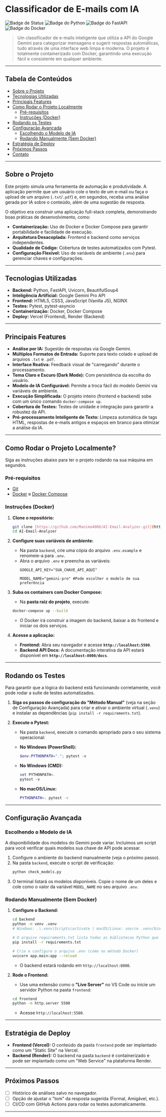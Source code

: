 # Classificador de E-mails com IA 

![Badge de Status](https://img.shields.io/badge/status-funcional-brightgreen)
![Badge do Python](https://img.shields.io/badge/Python-3.11+-blue.svg)
![Badge do FastAPI](https://img.shields.io/badge/FastAPI-0.100+-green.svg)
![Badge do Docker](https://img.shields.io/badge/Docker-conteinerizado-blue)


> Um classificador de e-mails inteligente que utiliza a API do Google Gemini para categorizar mensagens e sugerir respostas automáticas, tudo através de uma interface web limpa e moderna. O projeto é totalmente containerizado com Docker, garantindo uma execução fácil e consistente em qualquer ambiente.


---

## Tabela de Conteúdos

* [Sobre o Projeto](#-sobre-o-projeto)
* [Tecnologias Utilizadas](#-tecnologias-utilizadas)
* [Principais Features](#-principais-features)
* [Como Rodar o Projeto Localmente](#-como-rodar-o-projeto-localmente)
  * [Pré-requisitos](#pré-requisitos)
  * [Instruções (Docker)](#instruções-docker)
* [Rodando os Testes](#-rodando-os-testes)
* [Configuração Avançada](#-configuração-avançada)
  * [Escolhendo o Modelo de IA](#escolhendo-o-modelo-de-ia)
  * [Rodando Manualmente (Sem Docker)](#rodando-manualmente-sem-docker)
* [Estratégia de Deploy](#-estratégia-de-deploy)
* [Próximos Passos](#-próximos-passos)
* [Contato](#-contato)

---

## Sobre o Projeto

Este projeto simula uma ferramenta de automação e produtividade. A aplicação permite que um usuário cole o texto de um e-mail ou faça o upload de um arquivo (`.txt`/`.pdf`) e, em segundos, receba uma análise gerada por IA sobre o conteúdo, além de uma sugestão de resposta.

O objetivo era construir uma aplicação full-stack completa, demonstrando boas práticas de desenvolvimento, como:
* **Containerização:** Uso de Docker e Docker Compose para garantir portabilidade e facilidade de execução.
* **Arquitetura Desacoplada:** Frontend e backend como serviços independentes.
* **Qualidade de Código:** Cobertura de testes automatizados com Pytest.
* **Configuração Flexível:** Uso de variáveis de ambiente (`.env`) para gerenciar chaves e configurações.

---

## Tecnologias Utilizadas

* **Backend:** Python, FastAPI, Uvicorn, BeautifulSoup4
* **Inteligência Artificial:** Google Gemini Pro API
* **Frontend:** HTML5, CSS3, JavaScript (Vanilla JS), NGINX
* **Testes:** Pytest, pytest-asyncio
* **Containerização:** Docker, Docker Compose
* **Deploy:** Vercel (Frontend), Render (Backend)

---

## Principais Features

* **Análise por IA:** Sugestão de respostas via Google Gemini.
* **Múltiplos Formatos de Entrada:** Suporte para texto colado e upload de arquivos `.txt` e `.pdf`.
* **Interface Reativa:** Feedback visual de "carregando" durante o processamento.
* **Tema Claro e Escuro (Dark Mode):** Com persistência da escolha do usuário.
* **Modelo de IA Configurável:** Permite a troca fácil do modelo Gemini via variáveis de ambiente.
* **Execução Simplificada:** O projeto inteiro (frontend e backend) sobe com um único comando `docker-compose up`.
* **Cobertura de Testes:** Testes de unidade e integração para garantir a robustez da API.
* **Pré-processamento Inteligente de Texto:** Limpeza automática de tags HTML, respostas de e-mails antigos e espaços em branco para otimizar a análise da IA.

---

## Como Rodar o Projeto Localmente?

Siga as instruções abaixo para ter o projeto rodando na sua máquina em segundos.

### Pré-requisitos
* [Git](https://git-scm.com/)
* [Docker](https://www.docker.com/products/docker-desktop/) e [Docker Compose](https://docs.docker.com/compose/install/)

### Instruções (Docker)

1.  **Clone o repositório:**
    ```bash
    git clone [https://github.com/Manima4000/AI-Email-Analyzer.git](https://github.com/Manima4000/AI-Email-Analyzer.git)
    cd AI-Email-Analyzer
    ```

2.  **Configure suas variáveis de ambiente:**
    * Na pasta `backend`, crie uma cópia do arquivo `.env.example` e renomeie-a para `.env`.
    * Abra o arquivo `.env` e preencha as variáveis:
        ```env
        GOOGLE_API_KEY="SUA_CHAVE_API_AQUI"

        MODEL_NAME="gemini-pro" #Pode escolher o modelo de sua preferência
        ```

3.  **Suba os containers com Docker Compose:**
    * Na **pasta raiz do projeto**, execute:
    ```bash
    docker-compose up --build
    ```
    * O Docker irá construir a imagem do backend, baixar a do frontend e iniciar os dois serviços.

4.  **Acesse a aplicação:**
    * **Frontend:** Abra seu navegador e acesse **`http://localhost:5500`**.
    * **Backend API Docs:** A documentação interativa da API estará disponível em **`http://localhost:8000/docs`**.

---

## Rodando os Testes

Para garantir que a lógica do backend está funcionando corretamente, você pode rodar a suíte de testes automatizados.

1.  **Siga os passos de configuração do "Método Manual"** (veja na seção de Configuração Avançada) para criar e ativar o ambiente virtual (`.venv`) e instalar as dependências (`pip install -r requirements.txt`).

2.  **Execute o Pytest:**
    * Na pasta `backend`, execute o comando apropriado para o seu sistema operacional:

    * **No Windows (PowerShell):**
        ```powershell
        $env:PYTHONPATH="."; pytest -v
        ```

    * **No Windows (CMD):**
        ```powershell
        set PYTHONPATH=.
        pytest -v
        ```

    * **No macOS/Linux:**
        ```bash
        PYTHONPATH=. pytest -v
        ```

---

## Configuração Avançada

### Escolhendo o Modelo de IA
A disponibilidade dos modelos do Gemini pode variar. Incluímos um script para você verificar quais modelos sua chave de API pode acessar.

1.  Configure o ambiente do backend manualmente (veja o próximo passo).
2.  Na pasta `backend`, execute o script de verificação:
    ```bash
    python check_models.py
    ```
3.  O terminal listará os modelos disponíveis. Copie o nome de um deles e cole como o valor da variável `MODEL_NAME` no seu arquivo `.env`.

### Rodando Manualmente (Sem Docker)

1.  **Configure o Backend:**
    ```bash
    cd backend
    python -m venv .venv
    # Windows: .\.venv\Scripts\activate | macOS/Linux: source .venv/bin/activate

    # O arquivo requirements.txt lista todas as bibliotecas Python que o projeto precisa.
    pip install -r requirements.txt

    # Crie e configure o arquivo .env (como no método Docker)
    uvicorn app.main:app --reload
    ```
    * O backend estará rodando em `http://localhost:8000`.

2.  **Rode o Frontend:**
    * Use uma extensão como o **"Live Server"** no VS Code ou inicie um servidor Python na pasta `frontend`:
    ```bash
    cd frontend
    python -m http.server 5500
    ```
    * Acesse `http://localhost:5500`.

---

## Estratégia de Deploy

* **Frontend (Vercel):** O conteúdo da pasta `frontend` pode ser implantado como um "Static Site" na Vercel.
* **Backend (Render):** O backend na pasta `backend` é containerizado e pode ser implantado como um "Web Service" na plataforma Render.

---

## Próximos Passos
* [ ] Histórico de análises salvo no navegador.
* [ ] Opção de ajustar o "tom" da resposta sugerida (Formal, Amigável, etc.).
* [ ] CI/CD com GitHub Actions para rodar os testes automaticamente.

---
